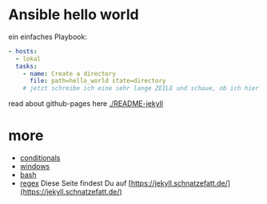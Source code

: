 
# Ansible hello world

ein einfaches Playbook:

```yaml
- hosts:
  - lokal
  tasks:
    - name: Create a directory
      file: path=hello_world state=directory
    # jetzt schreibe ich eine sehr lange ZEILE und schaue, ob ich hier scrollen kann.
```

read about github-pages here [./README-jekyll](./README-jekyll)

# more

- [conditionals](./Conditionals.html)
- [windows](./windows.html)
- [bash](./bash.html)
- [regex](./regex.html)
Diese Seite findest Du auf [https://jekyll.schnatzefatt.de/](https://jekyll.schnatzefatt.de/)
